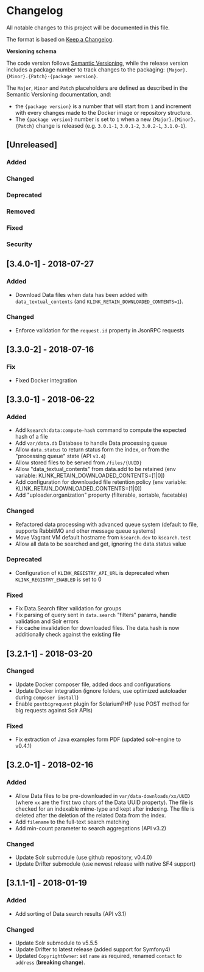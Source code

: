 # Changelog
All notable changes to this project will be documented in this file.

The format is based on [Keep a Changelog](http://keepachangelog.com/en/1.0.0/).

**Versioning schema**

The code version follows [Semantic Versioning](http://semver.org/), while the release version includes
a package number to track changes to the packaging: `{Major}.{Minor}.{Patch}-{package version}`.

The `Major`, `Minor` and `Patch` placeholders are defined as described in the Semantic Versioning
documentation, and:

 - the `{package version}` is a number that will start from `1` and increment with every changes made
   to the Docker image or repository structure.
 - The `{package version}` number is set to `1` when a new `{Major}.{Minor}.{Patch}` change is
   released (e.g. `3.0.1-1`, `3.0.1-2`, `3.0.2-1`, `3.1.0-1`).

## [Unreleased]
### Added
### Changed
### Deprecated
### Removed
### Fixed
### Security

## [3.4.0-1] - 2018-07-27
### Added
- Download Data files when data has been added with `data_textual_contents` (and `KLINK_RETAIN_DOWNLOADED_CONTENTS=1`).
### Changed
- Enforce validation for the `request.id` property in JsonRPC requests

## [3.3.0-2] - 2018-07-16
### Fix
- Fixed Docker integration

## [3.3.0-1] - 2018-06-22
### Added
- Add `ksearch:data:compute-hash` command to compute the expected hash of a file
- Add `var/data.db` Database to handle Data processing queue
- Allow `data.status` to return status form the index, or from the "processing queue" state (API `v3.4`)
- Allow stored files to be served from `/files/{UUID}`
- Allow "data_textual_contents" from data.add to be retained (env variable: KLINK_RETAIN_DOWNLOADED_CONTENTS=[1|0])
- Add configuration for downloaded file retention policy (env variable: KLINK_RETAIN_DOWNLOADED_CONTENTS=[1|0])
- Add "uploader.organization" property (filterable, sortable, facetable)

### Changed
- Refactored data processing with advanced queue system (default to file, supports RabbitMQ and other message queue systems)
- Move Vagrant VM default hostname from `ksearch.dev` to `ksearch.test`
- Allow all data to be searched and get, ignoring the data.status value

### Deprecated
- Configuration of `KLINK_REGISTRY_API_URL` is deprecated when `KLINK_REGISTRY_ENABLED` is set to 0

### Fixed
- Fix Data.Search filter validation for groups
- Fix parsing of query sent in `data.search` "filters" params, handle validation and Solr errors
- Fix cache invalidation for downloaded files. The data.hash is now additionally check against the existing file

## [3.2.1-1] - 2018-03-20
### Changed
- Update Docker composer file, added docs and configurations
- Update Docker integration (ignore folders, use optimized autoloader during `composer install`)
- Enable `postbigrequest` plugin for SolariumPHP (use POST method for big requests against Solr APIs)

### Fixed
- Fix extraction of Java examples form PDF (updated solr-engine to v0.4.1)

## [3.2.0-1] - 2018-02-16
### Added
- Allow Data files to be pre-downloaded in `var/data-downloads/xx/UUID` (where `xx` are the first two chars of the
  Data UUID property). The file is checked for an indexable mime-type and kept after indexing.
  The file is deleted after the deletion of the related Data from the index.
- Add `filename` to the full-text search matching
- Add min-count parameter to search aggregations (API v3.2)

### Changed
- Update Solr submodule (use github repository, v0.4.0)
- Update Drifter submodule (use newest release with native SF4 support)

## [3.1.1-1] - 2018-01-19
### Added
- Add sorting of Data search results (API v3.1)

### Changed
- Update Solr submodule to v5.5.5
- Update Drifter to latest release (added support for Symfony4)
- Updated `CopyrightOwner`: set `name` as required, renamed `contact` to `address` (**breaking change**).
